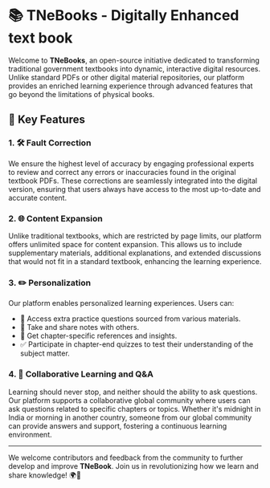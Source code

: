 # 📚 TNeBooks - Digitally Enhanced text book

Welcome to **TNeBooks**, an open-source initiative dedicated to transforming traditional government textbooks into dynamic, interactive digital resources. Unlike standard PDFs or other digital material repositories, our platform provides an enriched learning experience through advanced features that go beyond the limitations of physical books.

## 🚀 Key Features

### 1. 🛠️ Fault Correction
We ensure the highest level of accuracy by engaging professional experts to review and correct any errors or inaccuracies found in the original textbook PDFs. These corrections are seamlessly integrated into the digital version, ensuring that users always have access to the most up-to-date and accurate content.

### 2. 🌐 Content Expansion
Unlike traditional textbooks, which are restricted by page limits, our platform offers unlimited space for content expansion. This allows us to include supplementary materials, additional explanations, and extended discussions that would not fit in a standard textbook, enhancing the learning experience.

### 3. ✏️ Personalization
Our platform enables personalized learning experiences. Users can:
- 📖 Access extra practice questions sourced from various materials.
- 📝 Take and share notes with others.
- 🔗 Get chapter-specific references and insights.
- ✅ Participate in chapter-end quizzes to test their understanding of the subject matter.

### 4. 🤝 Collaborative Learning and Q&A
Learning should never stop, and neither should the ability to ask questions. Our platform supports a collaborative global community where users can ask questions related to specific chapters or topics. Whether it's midnight in India or morning in another country, someone from our global community can provide answers and support, fostering a continuous learning environment.

---

We welcome contributors and feedback from the community to further develop and improve **TNeBook**. Join us in revolutionizing how we learn and share knowledge! 🌍📘
